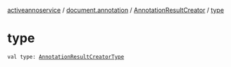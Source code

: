 [activeannoservice](../../index.md) / [document.annotation](../index.md) / [AnnotationResultCreator](index.md) / [type](./type.md)

# type

`val type: `[`AnnotationResultCreatorType`](../-annotation-result-creator-type/index.md)